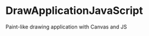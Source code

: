 DrawApplicationJavaScript
=========================

Paint-like drawing application with Canvas and JS
